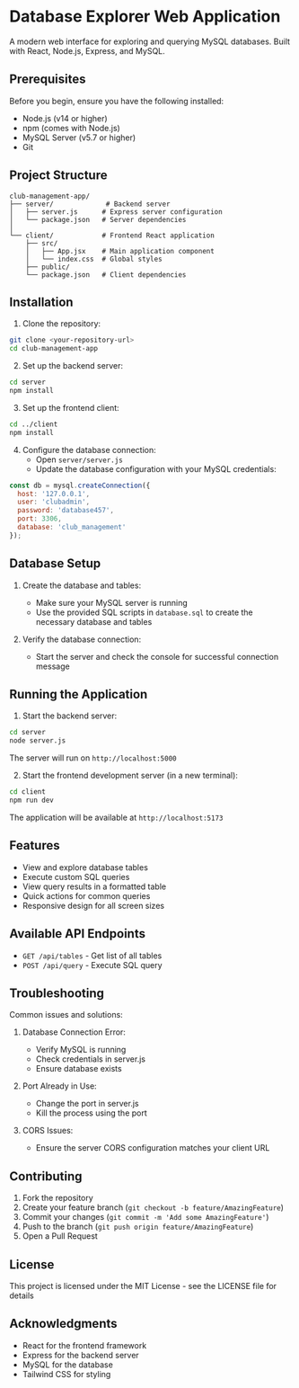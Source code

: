 # Database Explorer Web Application

A modern web interface for exploring and querying MySQL databases. Built with React, Node.js, Express, and MySQL.

## Prerequisites

Before you begin, ensure you have the following installed:
- Node.js (v14 or higher)
- npm (comes with Node.js)
- MySQL Server (v5.7 or higher)
- Git

## Project Structure

```
club-management-app/
├── server/             # Backend server
│   ├── server.js      # Express server configuration
│   └── package.json   # Server dependencies
│
└── client/            # Frontend React application
    ├── src/
    │   ├── App.jsx    # Main application component
    │   └── index.css  # Global styles
    ├── public/
    └── package.json   # Client dependencies
```

## Installation

1. Clone the repository:
```bash
git clone <your-repository-url>
cd club-management-app
```

2. Set up the backend server:
```bash
cd server
npm install
```

3. Set up the frontend client:
```bash
cd ../client
npm install
```

4. Configure the database connection:
   - Open `server/server.js`
   - Update the database configuration with your MySQL credentials:
```javascript
const db = mysql.createConnection({
  host: '127.0.0.1',
  user: 'clubadmin',
  password: 'database457',
  port: 3306,
  database: 'club_management'
});
```

## Database Setup

1. Create the database and tables:
   - Make sure your MySQL server is running
   - Use the provided SQL scripts in `database.sql` to create the necessary database and tables

2. Verify the database connection:
   - Start the server and check the console for successful connection message

## Running the Application

1. Start the backend server:
```bash
cd server
node server.js
```
The server will run on `http://localhost:5000`

2. Start the frontend development server (in a new terminal):
```bash
cd client
npm run dev
```
The application will be available at `http://localhost:5173`

## Features

- View and explore database tables
- Execute custom SQL queries
- View query results in a formatted table
- Quick actions for common queries
- Responsive design for all screen sizes

## Available API Endpoints

- `GET /api/tables` - Get list of all tables
- `POST /api/query` - Execute SQL query

## Troubleshooting

Common issues and solutions:

1. Database Connection Error:
   - Verify MySQL is running
   - Check credentials in server.js
   - Ensure database exists

2. Port Already in Use:
   - Change the port in server.js
   - Kill the process using the port

3. CORS Issues:
   - Ensure the server CORS configuration matches your client URL

## Contributing

1. Fork the repository
2. Create your feature branch (`git checkout -b feature/AmazingFeature`)
3. Commit your changes (`git commit -m 'Add some AmazingFeature'`)
4. Push to the branch (`git push origin feature/AmazingFeature`)
5. Open a Pull Request

## License

This project is licensed under the MIT License - see the LICENSE file for details

## Acknowledgments

- React for the frontend framework
- Express for the backend server
- MySQL for the database
- Tailwind CSS for styling
